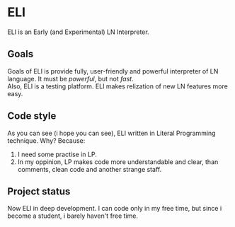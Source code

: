 # ELI
ELI is an Early (and Experimental) LN Interpreter.

## Goals
Goals of ELI is provide fully, user-friendly and powerful interpreter of LN language. It must be _powerful_, but not _fast_.  
Also, ELI is a testing platform. ELI makes relization of new LN features more easy.

## Code style
As you can see (i hope you can see), ELI written in Literal Programming technique. Why? Because:
1. I need some practise in LP.
2. In my oppinion, LP makes code more understandable and clear, than comments, clean code and another strange staff.

## Project status
Now ELI in deep development. I can code only in my free time, but since i become a student, i barely haven't free time.
